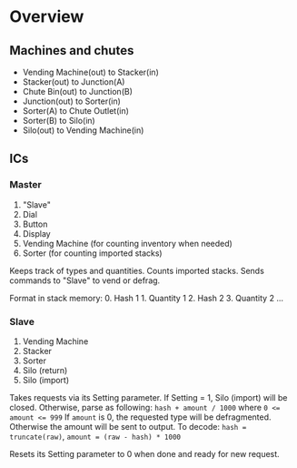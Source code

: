 # Overview


## Machines and chutes

- Vending Machine(out) to Stacker(in)
- Stacker(out) to Junction(A)
- Chute Bin(out) to Junction(B)
- Junction(out) to Sorter(in)
- Sorter(A) to Chute Outlet(in)
- Sorter(B) to Silo(in)
- Silo(out) to Vending Machine(in)



## ICs

### Master
1. "Slave"
2. Dial
3. Button
4. Display
5. Vending Machine (for counting inventory when needed)
6. Sorter (for counting imported stacks)

Keeps track of types and quantities.
Counts imported stacks.
Sends commands to "Slave" to vend or defrag.

Format in stack memory:
    0. Hash 1
    1. Quantity 1
    2. Hash 2
    3. Quantity 2
    ...


### Slave

1. Vending Machine
2. Stacker
3. Sorter
4. Silo (return)
5. Silo (import)

Takes requests via its Setting parameter.
    If Setting = 1, Silo (import) will be closed.
    Otherwise, parse as following:
    `hash + amount / 1000` where `0 <= amount <= 999`
        If `amount` is 0, the requested type will be defragmented.
        Otherwise the amount will be sent to output.
    To decode: `hash = truncate(raw)`, `amount = (raw - hash) * 1000`

Resets its Setting parameter to 0 when done and ready for new request.
